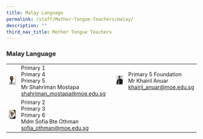 ```yaml
---
title: Malay Language
permalink: /staff/Mother-Tongue-Teachers/malay/
description: ""
third_nav_title: Mother Tongue Teachers
---
```

### Malay Language 

|  	|  	|  	|  	|  	|
|---	|---	|---	|---	|---	|
| <img src="/images/mlt1.png" style="width:180%"> 	| Primary 1<br>Primary 4<br>Primary 5<br>Mr Shahriman Mostapa<br>shahriman_mostapa@moe.edu.sg  	|  	| <img src="/images/mlt2.png" style="width:180%"> 	| Primary 5 Foundation<br>Mr Khairil Anuar<br>khairil_anuar@moe.edu.sg 	|
| <img src="/images/mlt3.png" style="width:180%"> 	| Primary 2<br>Primary 3<br>Primary 6<br>Mdm Sofia Bte Othman<br>sofia_othman@moe.edu.sg 	|  	|  	|  	|

